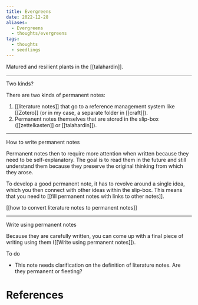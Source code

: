 ```yaml
---
title: Evergreens
date: 2022-12-28
aliases:
  - Evergreens
  - thoughts/evergreens
tags:
  - thoughts
  - seedlings
---
```

Matured and resilient plants in the [[talahardin]].

***

Two kinds?

There are two kinds of permanent notes:

1. [[literature notes]] that go to a reference management system like [[Zotero]] (or in my case, a separate folder in [[craft]]).
2. Permanent notes themselves that are stored in the slip-box ([[zettelkasten]] or [[talahardin]]).

---

How to write permanent notes

Permanent notes then to require more attention when written because they need to be self-explanatory. The goal is to read them in the future and still understand them because they preserve the original thinking from which they arose.

To develop a good permanent note, it has to revolve around a single idea, which you then connect with other ideas within the slip-box. This means that you need to [[fill permanent notes with links to other notes]].

[[how to convert literature notes to permanent notes]]

---

Write using permanent notes

Because they are carefully written, you can come up with a final piece of writing using them ([[Write using permanent notes]]).

To do

- This note needs clarification on the definition of literature notes. Are they permanent or fleeting?

# References
